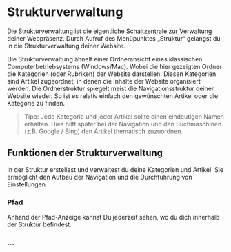 # Strukturverwaltung

Die Strukturverwaltung ist die eigentliche Schaltzentrale zur Verwaltung deiner Webpräsenz. Durch Aufruf des Menüpunktes „Struktur“ gelangst du in die Strukturverwaltung deiner Website. 

Die Strukturverwaltung ähnelt einer Ordneransicht eines klassischen Computerbetriebsystems (Windows/Mac). Wobei die hier gezeigten Ordner die Kategorien (oder Rubriken) der Website darstellen.  Diesen Kategorien sind Artikel zugeordnet, in denen die Inhalte der Website organisiert werden. Die Ordnerstruktur spiegelt meist die Navigationsstruktur deiner Website wieder. So ist es relativ einfach den gewünschten Artikel oder die Kategorie zu finden.

> Tipp: Jede Kategorie und jeder Artikel sollte einen eindeutigen Namen erhalten. Dies hilft später bei der Navigation und den Suchmaschinen (z.B. Google / Bing) den Artikel thematisch zuzuordnen. 

## Funktionen der Strukturverwaltung

In  der Struktur erstellest und verwaltest du deine Kategorien und Artikel. Sie ermöglicht den Aufbau der Navigation und die Durchführung von Einstellungen. 

### Pfad
Anhand der Pfad-Anzeige kannst Du jederzeit sehen, wo du dich innerhalb der Struktur befindest. 

###  ... 




